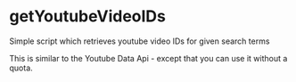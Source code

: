 # getYoutubeVideoIDs
Simple script which retrieves youtube video IDs for given search terms

This is similar to the Youtube Data Api - except that you can use it without a quota. 

